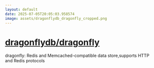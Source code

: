 ```yaml
---
layout: default
date: 2025-07-05T20:05:03.958574
image: assets/dragonflydb_dragonfly_cropped.png
---
```


# [dragonflydb/dragonfly](https://github.com/dragonflydb/dragonfly)

dragonfly: Redis and Memcached-compatible data store,supports HTTP and Redis protocols
